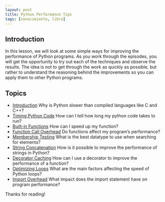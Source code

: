 ```yaml
---
layout: post
title: Python Performance Tips
tags: [conocimiento, libro]
---
```


<!--Resumen-->

## Introduction

In this lesson, we will look at some simple ways for improving the performance of Python programs. As you work through the episodes, you will get the opportunity to try out each of the techniques and observe the results. The idea is not to get through the work as quickly as possible, but rather to understand the reasoning behind the improvements so you can apply them to other Python programs.


## Topics 

- [Introduction](https://nyu-cds.github.io/python-performance-tips/01-introduction/)            Why is Python slower than compiled languages like C and C++?
- [Timing Python Code](https://nyu-cds.github.io/python-performance-tips/02-timing/)      How can I tell how long my python code takes to run?
- [Built-in Functions](https://nyu-cds.github.io/python-performance-tips/03-builtin/)      How can I speed up my function?
- [Function Call Overhead](https://nyu-cds.github.io/python-performance-tips/04-functions/)  Do functions affect my program’s performance?
- [Membership Testing](https://nyu-cds.github.io/python-performance-tips/05-membership/)      What is the best datatype to use when searching for elements?
- [String Concatenation](https://nyu-cds.github.io/python-performance-tips/06-strings/)    How is it possible to improve the performance of strings in Python?
- [Decorator Caching](https://nyu-cds.github.io/python-performance-tips/07-decorator/)       How can I use a decorator to improve the performance of a function?
- [Optimizing Loops](https://nyu-cds.github.io/python-performance-tips/08-loops/)        What are the main factors affecting the speed of Python loops?
- [Import Overhead](https://nyu-cds.github.io/python-performance-tips/09-import/)         What impact does the import statement have on program performance?

Thanks for reading!